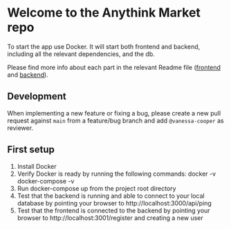 # Welcome to the Anythink Market repo

To start the app use Docker. It will start both frontend and backend, including all the relevant dependencies, and the db.

Please find more info about each part in the relevant Readme file ([frontend](frontend/readme.md) and [backend](backend/README.md)).

## Development

When implementing a new feature or fixing a bug, please create a new pull request against `main` from a feature/bug branch and add `@vanessa-cooper` as reviewer.

## First setup

1. Install Docker
2. Verify Docker is ready by running the following commands: 
    docker -v
    docker-compose -v
3. Run docker-compose up from the project root directory
4. Test that the backend is running and able to connect to your
    local database by pointing your browser to http://localhost:3000/api/ping
5. Test that the frontend is connected to the backend by pointing your browser
    to http://localhost:3001/register and creating a new user
